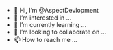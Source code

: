 - 👋 Hi, I’m @AspectDevlopment
- 👀 I’m interested in ...
- 🌱 I’m currently learning ...
- 💞️ I’m looking to collaborate on ...
- 📫 How to reach me ...

<!---
AspectDevlopment/AspectDevlopment is a ✨ special ✨ repository because its `README.md` (this file) appears on your GitHub profile.
You can click the Preview link to take a look at your changes.
--->
